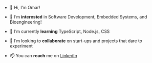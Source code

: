 - 👋 Hi, I’m Omar!
  
- 👀 I’m **interested** in Software Development, Embedded Systems, and Bioengineering!

- 🌱 I’m currently **learning** TypeScript, Node.js, CSS
  
- 💞️ I’m looking to **collaborate** on start-ups and projects that dare to experiment
  
- 📫 You can **reach** me on [LinkedIn](https://www.linkedin.com/in/omar-al-obaidi-6abb41288/)
  

<!---
omaral-obaidi/omaral-obaidi is a ✨ special ✨ repository because its `README.md` (this file) appears on your GitHub profile.
You can click the Preview link to take a look at your changes.
--->
